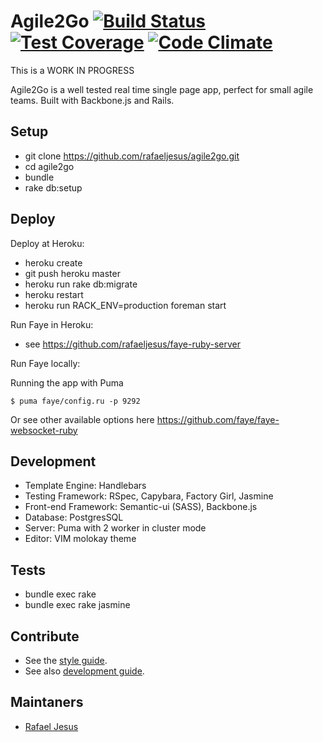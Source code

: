 Agile2Go [![Build Status](https://travis-ci.org/rafaeljesus/agile2go.svg?branch=master)](https://travis-ci.org/rafaeljesus/agile2go) [![Test Coverage](https://codeclimate.com/github/rafaeljesus/agile2go/badges/coverage.svg)](https://codeclimate.com/github/rafaeljesus/agile2go) [![Code Climate](https://codeclimate.com/github/rafaeljesus/agile2go/badges/gpa.svg)](https://codeclimate.com/github/rafaeljesus/agile2go)
===============

This is a WORK IN PROGRESS

Agile2Go is a well tested real time single page app, perfect for small agile teams.
Built with Backbone.js and Rails.

Setup
-----

* git clone https://github.com/rafaeljesus/agile2go.git
* cd agile2go
* bundle
* rake db:setup

Deploy
------

Deploy at Heroku:

* heroku create
* git push heroku master
* heroku run rake db:migrate
* heroku restart
* heroku run RACK_ENV=production foreman start

Run Faye in Heroku:

* see https://github.com/rafaeljesus/faye-ruby-server

Run Faye locally:

Running the app with Puma

```
$ puma faye/config.ru -p 9292
```

Or see other available options here https://github.com/faye/faye-websocket-ruby

Development
-----------

* Template Engine: Handlebars
* Testing Framework: RSpec, Capybara, Factory Girl, Jasmine
* Front-end Framework: Semantic-ui (SASS), Backbone.js
* Database: PostgresSQL
* Server: Puma with 2 worker in cluster mode
* Editor: VIM molokay theme

Tests
------
* bundle exec rake
* bundle exec rake jasmine

Contribute
----------

* See the [style guide](https://github.com/copycopter/style-guide).
* See also [development guide](https://github.com/thoughtbot/guides).

Maintaners
----------

* [Rafael Jesus](https://github.com/rafaeljesus)

